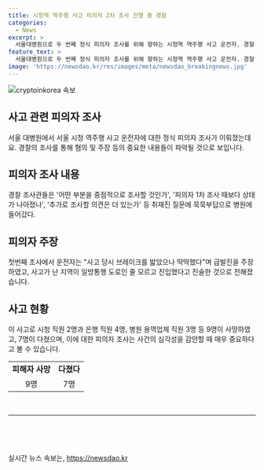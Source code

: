 ```yaml
---
title: 시청역 역주행 사고 피의자 2차 조사 진행 중 경찰
categories:
  - News
excerpt: >
  서울대병원으로 두 번째 정식 피의자 조사를 위해 향하는 시청역 역주행 사고 운전자. 경찰 조사에는 묵묵부답으로 입원한 병원에 들어간 것으로 확인됐으며, 사고 당시의 경위와 상태 등을 조사할 예정. 이에 앞서 차씨는 브레이크가 딱딱해서 급발진과 일방통행 길인 줄 모르고 진입 등의 진술을 전했는데, 이에 사서 사고로 9명이 사망하고 7명이 다쳤다는 사실이 암시된다. (150자)
feature_text: >
  서울대병원으로 두 번째 정식 피의자 조사를 위해 향하는 시청역 역주행 사고 운전자. 경찰 조사에는 묵묵부답으로 입원한 병원에 들어간 것으로 확인됐으며, 사고 당시의 경위와 상태 등을 조사할 예정. 이에 앞서 차씨는 브레이크가 딱딱해서 급발진과 일방통행 길인 줄 모르고 진입 등의 진술을 전했는데, 이에 사서 사고로 9명이 사망하고 7명이 다쳤다는 사실이 암시된다. (150자)
image: 'https://newsdao.kr/res/images/meta/newsdao_breakingnews.jpg'
---
```


<p><img src="https://newsdao.kr/res/images/meta/newsdao_breakingnews.jpg" alt="cryptoinkorea 속보" /></p>

<h2 data-ke-size="size26">사고 관련 피의자 조사</h2>

<p data-ke-size="size16">서울 대병원에서 서울 시청 역주행 사고 운전자에 대한 정식 피의자 조사가 이뤄졌는데요. 경찰의 조사를 통해 혐의 및 주장 등의 중요한 내용들이 파악될 것으로 보입니다.</p>

<h2 data-ke-size="size26">피의자 조사 내용</h2>

<p data-ke-size="size16">경찰 조사관들은 '어떤 부분을 중점적으로 조사할 것인가', '피의자 1차 조사 때보다 상태가 나아졌나', '추가로 조사할 의견은 더 있는가' 등 취재진 질문에 묵묵부답으로 병원에 들어갔다.</p>

<h2 data-ke-size="size26">피의자 주장</h2>

<p data-ke-size="size16">첫번째 조사에서 운전자는 "사고 당시 브레이크를 밟았으나 딱딱했다"며 급발진을 주장하였고, 사고가 난 지역이 일방통행 도로인 줄 모르고 진입했다고 진술한 것으로 전해졌습니다.</p>

<h2 data-ke-size="size26">사고 현황</h2>

<p data-ke-size="size16">이 사고로 시청 직원 2명과 은행 직원 4명, 병원 용역업체 직원 3명 등 9명이 사망하였고, 7명이 다쳤으며, 이에 대한 피의자 조사는 사건의 심각성을 감안할 때 매우 중요하다고 볼 수 있습니다.</p>

<table>
    <tr>
        <td style="text-align: center; height: 17px;"><b>피해자 사망</b></td>
        <td style="text-align: center; height: 17px;"><b>다쳤다</b></td>
    </tr>
    <tr>
        <td style="text-align: center; height: 17px;">9명</td>
        <td style="text-align: center; height: 17px;">7명</td>
    </tr>
</table>

<p data-ke-size="size16">&nbsp;</p>

<hr>

<p data-ke-size="size16">&nbsp;</p>

<p data-ke-size="size16">&nbsp;</p>
실시간 뉴스 속보는, <a href="https://newsdao.kr" rel="dofollow">https://newsdao.kr</a>


